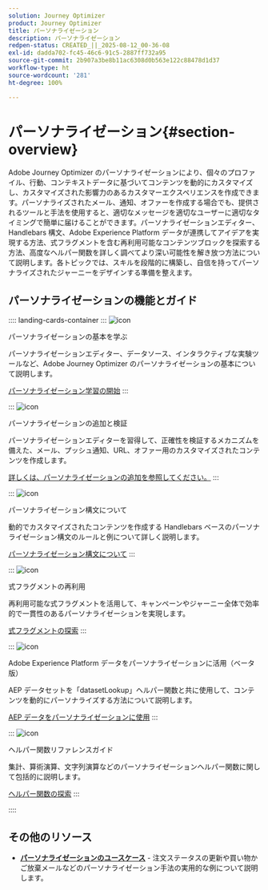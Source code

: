 ```yaml
---
solution: Journey Optimizer
product: Journey Optimizer
title: パーソナライゼーション
description: パーソナライゼーション
redpen-status: CREATED_||_2025-08-12_00-36-08
exl-id: dadda702-fc45-46c6-91c5-2887ff732a95
source-git-commit: 2b907a3be8b11ac6308d0b563e122c88478d1d37
workflow-type: ht
source-wordcount: '281'
ht-degree: 100%

---
```


# パーソナライゼーション{#section-overview}

Adobe Journey Optimizer のパーソナライゼーションにより、個々のプロファイル、行動、コンテキストデータに基づいてコンテンツを動的にカスタマイズし、カスタマイズされた影響力のあるカスタマーエクスペリエンスを作成できます。パーソナライズされたメール、通知、オファーを作成する場合でも、提供されるツールと手法を使用すると、適切なメッセージを適切なユーザーに適切なタイミングで簡単に届けることができます。パーソナライゼーションエディター、Handlebars 構文、Adobe Experience Platform データが連携してアイデアを実現する方法、式フラグメントを含む再利用可能なコンテンツブロックを探索する方法、高度なヘルパー関数を詳しく調べてより深い可能性を解き放つ方法について説明します。各トピックでは、スキルを段階的に構築し、自信を持ってパーソナライズされたジャーニーをデザインする準備を整えます。

## パーソナライゼーションの機能とガイド

:::: landing-cards-container
:::
![icon](https://cdn.experienceleague.adobe.com/icons/circle-play.svg?lang=ja)

パーソナライゼーションの基本を学ぶ

パーソナライゼーションエディター、データソース、インタラクティブな実験ツールなど、Adobe Journey Optimizer のパーソナライゼーションの基本について説明します。

[パーソナライゼーション学習の開始](../using/personalization/personalize.md)
:::

:::
![icon](https://cdn.experienceleague.adobe.com/icons/list-check.svg)

パーソナライゼーションの追加と検証

パーソナライゼーションエディターを習得して、正確性を検証するメカニズムを備えた、メール、プッシュ通知、URL、オファー用のカスタマイズされたコンテンツを作成します。

[詳しくは、パーソナライゼーションの追加を参照してください。](../using/personalization/personalization-build-expressions.md)
:::

:::
![icon](https://cdn.experienceleague.adobe.com/icons/code-branch.svg?lang=ja)

パーソナライゼーション構文について

動的でカスタマイズされたコンテンツを作成する Handlebars ベースのパーソナライゼーション構文のルールと例について詳しく説明します。

[パーソナライゼーション構文について](../using/personalization/personalization-syntax.md)
:::

:::
![icon](https://cdn.experienceleague.adobe.com/icons/puzzle-piece.svg)

式フラグメントの再利用

再利用可能な式フラグメントを活用して、キャンペーンやジャーニー全体で効率的で一貫性のあるパーソナライゼーションを実現します。

[式フラグメントの探索](../using/personalization/use-expression-fragments.md)
:::

:::
![icon](https://cdn.experienceleague.adobe.com/icons/database.svg?lang=ja)

Adobe Experience Platform データをパーソナライゼーションに活用（ベータ版）

AEP データセットを「datasetLookup」ヘルパー関数と共に使用して、コンテンツを動的にパーソナライズする方法について説明します。

[AEP データをパーソナライゼーションに使用](../using/personalization/aep-data-perso.md)
:::

:::
![icon](https://cdn.experienceleague.adobe.com/icons/screwdriver-wrench.svg?lang=ja)

ヘルパー関数リファレンスガイド

集計、算術演算、文字列演算などのパーソナライゼーションヘルパー関数に関して包括的に説明します。

[ヘルパー関数の探索](functions-landing-page.md)
:::

::::


## その他のリソース

- **[パーソナライゼーションのユースケース](personalization-use-cases-landing-page.md)** - 注文ステータスの更新や買い物かご放棄メールなどのパーソナライゼーション手法の実用的な例について説明します。

